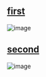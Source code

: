 ## [first](https://github.com/skearya/startpages/tree/main/first)

![image](/project-info/startpage-one.png)

## [second](https://github.com/skearya/startpages/tree/main/second)

![image](/project-info/startpage-two.png)
